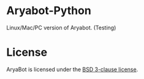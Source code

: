 # Aryabot-Python

Linux/Mac/PC version of Aryabot. (Testing)

# License

AryaBot is licensed under the [BSD 3-clause license](https://opensource.org/licenses/BSD-3-Clause).
